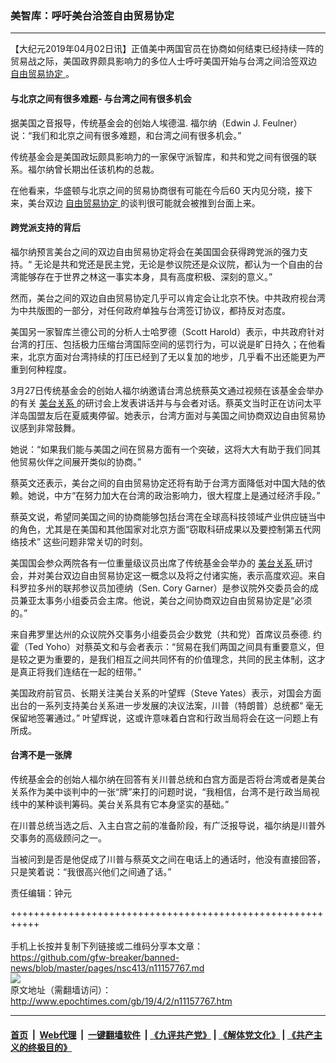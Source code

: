 ### 美智库：呼吁美台洽签自由贸易协定
------------------------

<p>
 【大纪元2019年04月02日讯】正值美中两国官员在协商如何结束已经持续一阵的贸易战之际，美国政界颇具影响力的多位人士呼吁美国开始与台湾之间洽签双边
 <a href="http://www.epochtimes.com/gb/tag/%E8%87%AA%E7%94%B1%E8%B4%B8%E6%98%93%E5%8D%8F%E5%AE%9A.html">
  自由贸易协定
 </a>
 。
</p>
<h4>
 与北京之间有很多难题- 与台湾之间有很多机会
</h4>
<p>
 据美国之音报导，传统基金会的创始人埃德温. 福尔纳（Edwin J. Feulner）说：“我们和北京之间有很多难题，和台湾之间有很多机会。”
</p>
<p>
 传统基金会是美国政坛颇具影响力的一家保守派智库，和共和党之间有很强的联系。福尔纳曾长期出任该机构的总裁。
</p>
<p>
 在他看来，华盛顿与北京之间的贸易协商很有可能在今后60 天内见分晓，接下来，美台双边
 <a href="http://www.epochtimes.com/gb/tag/%E8%87%AA%E7%94%B1%E8%B4%B8%E6%98%93%E5%8D%8F%E5%AE%9A.html">
  自由贸易协定
 </a>
 的谈判很可能就会被推到台面上来。
</p>
<h4>
 跨党派支持的背后
</h4>
<p>
 福尔纳预言美台之间的双边自由贸易协定将会在美国国会获得跨党派的强力支持。“ 无论是共和党还是民主党，无论是参议院还是众议院，都认为一个自由的台湾能够存在于世界之林这一事实本身，具有高度积极、深刻的意义。”
</p>
<p>
 然而，美台之间的双边自由贸易协定几乎可以肯定会让北京不快。中共政府视台湾为中共版图的一部分，对任何政府单独与台湾签订协议，都持反对态度。
</p>
<p>
 美国另一家智库兰德公司的分析人士哈罗德（Scott Harold）表示，中共政府针对台湾的打压、包括极力压缩台湾国际空间的惩罚行为，可以说是旷日持久；在他看来，北京方面对台湾持续的打压已经到了无以复加的地步，几乎看不出还能更为严重到何种程度。
</p>
<p>
 3月27日传统基金会的创始人福尔纳邀请台湾总统蔡英文通过视频在该基金会举办的有关
 <a href="http://www.epochtimes.com/gb/tag/%E7%BE%8E%E5%8F%B0%E5%85%B3%E7%B3%BB.html">
  美台关系
 </a>
 的研讨会上发表讲话并与与会者对话。蔡英文当时正在访问太平洋岛国盟友后在夏威夷停留。她表示，台湾方面对与美国之间协商双边自由贸易协议感到非常鼓舞。
</p>
<p>
 她说：“如果我们能与美国之间在贸易方面有一个突破，这将大大有助于我们同其他贸易伙伴之间展开类似的协商。”
</p>
<p>
 蔡英文还表示，美台之间的自由贸易协定还将有助于台湾方面降低对中国大陆的依赖。她说，中方“在努力加大在台湾的政治影响力，很大程度上是通过经济手段。”
</p>
<p>
 蔡英文说，希望同美国之间的协商能够包括台湾在全球高科技领域产业供应链当中的角色，尤其是在美国和其他国家对北京方面“窃取科研成果以及要控制第五代网络技术” 这些问题非常关切的时刻。
</p>
<p>
 美国国会参众两院各有一位重量级议员出席了传统基金会举办的
 <a href="http://www.epochtimes.com/gb/tag/%E7%BE%8E%E5%8F%B0%E5%85%B3%E7%B3%BB.html">
  美台关系
 </a>
 研讨会，并对美台双边自由贸易协定这一概念以及将之付诸实施，表示高度欢迎。来自科罗拉多州的联邦参议员加德纳（Sen. Cory Garner）是参议院外交委员会的成员兼亚太事务小组委员会主席。他说，美台之间协商双边自由贸易协定是“必须的。”
</p>
<p>
 来自弗罗里达州的众议院外交事务小组委员会少数党（共和党）首席议员泰德. 约霍（Ted Yoho）对蔡英文和与会者表示：“贸易在我们两国之间具有重要意义，但是较之更为重要的，是我们相互之间共同怀有的价值理念，共同的民主体制，这才是真正将我们连结在一起的纽带。”
</p>
<p>
 美国政府前官员、长期关注美台关系的叶望辉（Steve Yates）表示，对国会方面出台的一系列支持美台关系进一步发展的决议法案，川普（特朗普）总统都“ 毫无保留地签署通过。” 叶望辉说，这或许意味着白宫和行政当局将会在这一问题上有所成。
</p>
<h4>
 台湾不是一张牌
</h4>
<p>
 传统基金会的创始人福尔纳在回答有关川普总统和白宫方面是否将台湾或者是美台关系作为美中谈判中的一张“牌”来打的问题时说，“我相信，台湾不是行政当局视线中的某种谈判筹码。美台关系具有它本身坚实的基础。”
</p>
<p>
 在川普总统当选之后、入主白宫之前的准备阶段，有广泛报导说，福尔纳是川普外交事务的高级顾问之一。
</p>
<p>
 当被问到是否是他促成了川普与蔡英文之间在电话上的通话时，他没有直接回答，只是笑着说：“我很高兴他们之间通了话。”
</p>
<p>
 责任编辑：钟元
</p>

+++++++++++++++++++++++++++++++++++++++++++++++++++++++++++<br/><br/>
手机上长按并复制下列链接或二维码分享本文章：<br/>
https://github.com/gfw-breaker/banned-news/blob/master/pages/nsc413/n11157767.md <br/>
<a href='https://github.com/gfw-breaker/banned-news/blob/master/pages/nsc413/n11157767.md'><img src='https://github.com/gfw-breaker/banned-news/blob/master/pages/nsc413/n11157767.md.png'/></a> <br/>
原文地址（需翻墙访问）：http://www.epochtimes.com/gb/19/4/2/n11157767.htm


------------------------
#### [首页](https://github.com/gfw-breaker/banned-news/blob/master/README.md) &nbsp;|&nbsp; [Web代理](https://github.com/labour-camp/helloworld) &nbsp;|&nbsp; [一键翻墙软件](https://github.com/gfw-breaker/nogfw/blob/master/README.md) &nbsp;| [《九评共产党》](https://github.com/gfw-breaker/9ping.md/blob/master/README.md#九评之一评共产党是什么) | [《解体党文化》](https://github.com/gfw-breaker/jtdwh.md/blob/master/README.md) | [《共产主义的终极目的》](https://github.com/gfw-breaker/gczydzjmd.md/blob/master/README.md)

